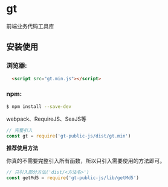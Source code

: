 # gt
 
前端业务代码工具库  
## 安装使用
### 浏览器:
``` html
  <script src="gt.min.js"></script>
```

### npm:
``` bash
$ npm install --save-dev 
```

webpack、RequireJS、SeaJS等

``` javascript
// 完整引入
const gt = require('gt-public-js/dist/gt.min')
```

**推荐使用方法**  

你真的不需要完整引入所有函数，所以只引入需要使用的方法即可。
``` javascript
// 只引入部分方法('dist/<方法名>')
const getMd5 = require('gt-public-js/lib/getMd5')
```

